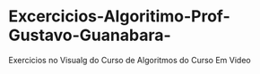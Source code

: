 # Excercicios-Algoritimo-Prof-Gustavo-Guanabara-
Exercicios no Visualg do Curso de Algoritmos do Curso Em Video

